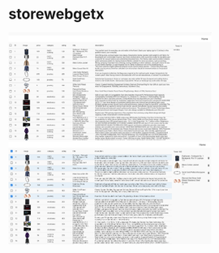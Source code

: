 # storewebgetx

<p float="left">
<img style="" src="1.png" width="400">

<img style="" src="2.png" width="400">


</p>
